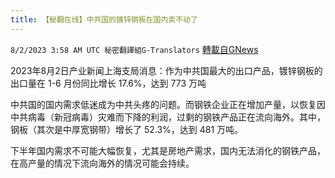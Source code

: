 ```yaml
---
title: 【秘翻在线】中共国的镀锌钢板在国内卖不动了
---
```

`8/2/2023 3:58 AM UTC 秘密翻譯組G-Translators` [轉載自GNews](https://gnews.org/articles/1511284)

2023年8月2日产业新闻上海支局消息：作为中共国最大的出口产品，镀锌钢板的出口量在 1-6 月份同比增长 17.6%，达到 773 万吨

中共国的国内需求低迷成为中共头疼的问题。而钢铁企业正在增加产量，以恢复因中共病毒（新冠病毒）灾难而下降的利润，过剩的钢铁产品正在流向海外。其中，钢板（其次是中厚宽钢带）增长了 52.3%，达到 481 万吨。

下半年国内需求不可能大幅恢复，尤其是房地产需求，国内无法消化的钢铁产品，在高产量的情况下流向海外的情况可能会持续。
